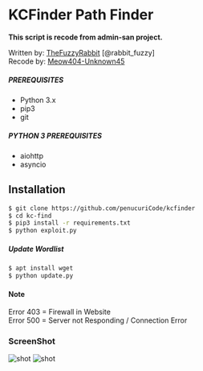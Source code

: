 # KCFinder Path Finder
**This script is recode from admin-san project.**

Written by: [TheFuzzyRabbit](https://github.com/FuzzyRabbit) [@rabbit_fuzzy] <br />
Recode by: [Meow404-Unknown45](https://github.com/penucuriCode)

##### PREREQUISITES
* Python 3.x 
* pip3
* git

##### PYTHON 3 PREREQUISITES
* aiohttp
* asyncio

## Installation
```sh
$ git clone https://github.com/penucuriCode/kcfinder
$ cd kc-find
$ pip3 install -r requirements.txt
$ python exploit.py
```
##### Update Wordlist
```sh
$ apt install wget
$ python update.py
```
#### Note
Error 403 = Firewall in Website <br />
Error 500 = Server not Responding / Connection Error

### ScreenShot
![shot](https://i.imgur.com/ejsvxcg.png)
![shot](https://i.imgur.com/IxKpzoD.png)

